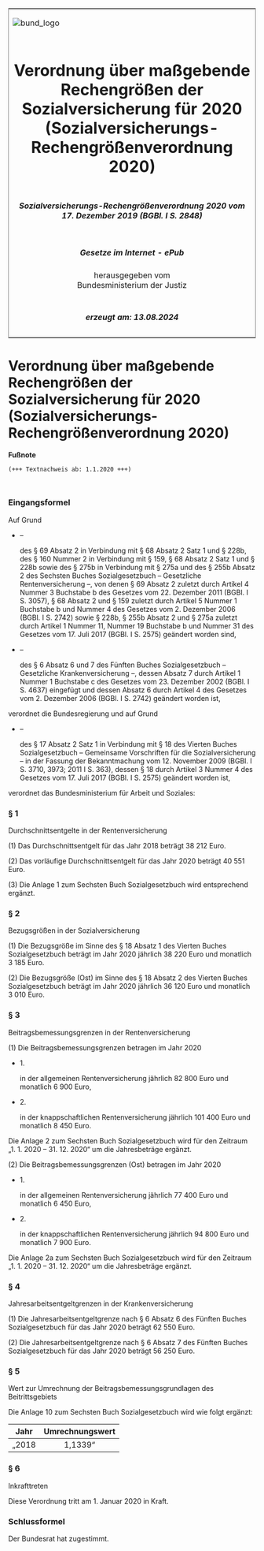 <span id="DECKBLATT.html"></span>

<table border="0" frame="border" width="100%">

<tr valign="top">

<td align="left">

![bund\_logo](BfJ_2021_Web_de_de.gif)

</td>

<td align="right">

 

</td>

</tr>

<tr align="center" valign="middle">

<td colspan="2">

# Verordnung über maßgebende Rechengrößen der Sozialversicherung für 2020 (Sozialversicherungs-Rechengrößenverordnung 2020)

</td>

</tr>

<tr align="center" valign="middle">

<td colspan="2">

##### Sozialversicherungs-Rechengrößenverordnung 2020 vom 17. Dezember 2019 (BGBl. I S. 2848)

</td>

</tr>

<tr align="center" valign="middle">

<td colspan="2">

  
  

##### Gesetze im Internet - ePub  
  
herausgegeben vom  
Bundesministerium der Justiz

</td>

</tr>

<tr align="center" valign="bottom">

<td colspan="2">

  
  

##### erzeugt am: 13.08.2024

</td>

</tr>

</table>

<span id="BJNR284800019.html"></span>

# Verordnung über maßgebende Rechengrößen der Sozialversicherung für 2020 (Sozialversicherungs-Rechengrößenverordnung 2020)

<div>

  
**Fußnote**

<div class="jnhtml">

<div>

<div class="jurAbsatz">

  

``` 
(+++ Textnachweis ab: 1.1.2020 +++)

 
```

</div>

</div>

</div>

</div>

<span id="BJNR284800019BJNE000100000.html"></span>

### Eingangsformel  

<div>

<div class="jnhtml">

<div>

<div class="jurAbsatz">

Auf Grund

  - –
    
    <div>
    
    des § 69 Absatz 2 in Verbindung mit § 68 Absatz 2 Satz 1 und § 228b,
    des § 160 Nummer 2 in Verbindung mit § 159, § 68 Absatz 2 Satz 1 und
    § 228b sowie des § 275b in Verbindung mit § 275a und des § 255b
    Absatz 2 des Sechsten Buches Sozialgesetzbuch – Gesetzliche
    Rentenversicherung –, von denen § 69 Absatz 2 zuletzt durch Artikel
    4 Nummer 3 Buchstabe b des Gesetzes vom 22. Dezember 2011 (BGBl. I
    S. 3057), § 68 Absatz 2 und § 159 zuletzt durch Artikel 5 Nummer 1
    Buchstabe b und Nummer 4 des Gesetzes vom 2. Dezember 2006 (BGBl. I
    S. 2742) sowie § 228b, § 255b Absatz 2 und § 275a zuletzt durch
    Artikel 1 Nummer 11, Nummer 19 Buchstabe b und Nummer 31 des
    Gesetzes vom 17. Juli 2017 (BGBl. I S. 2575) geändert worden sind,
    
    </div>

  - –
    
    <div>
    
    des § 6 Absatz 6 und 7 des Fünften Buches Sozialgesetzbuch –
    Gesetzliche Krankenversicherung –, dessen Absatz 7 durch Artikel 1
    Nummer 1 Buchstabe c des Gesetzes vom 23. Dezember 2002 (BGBl. I S.
    4637) eingefügt und dessen Absatz 6 durch Artikel 4 des Gesetzes vom
    2. Dezember 2006 (BGBl. I S. 2742) geändert worden ist,
    
    </div>

verordnet die Bundesregierung und auf Grund

  - –
    
    <div>
    
    des § 17 Absatz 2 Satz 1 in Verbindung mit § 18 des Vierten Buches
    Sozialgesetzbuch – Gemeinsame Vorschriften für die
    Sozialversicherung – in der Fassung der Bekanntmachung vom 12.
    November 2009 (BGBl. I S. 3710, 3973; 2011 I S. 363), dessen § 18
    durch Artikel 3 Nummer 4 des Gesetzes vom 17. Juli 2017 (BGBl. I S.
    2575) geändert worden ist,
    
    </div>

verordnet das Bundesministerium für Arbeit und Soziales:

</div>

</div>

</div>

</div>

<span id="BJNR284800019BJNE000200000.html"></span>

### § 1  
Durchschnittsentgelte in der Rentenversicherung

<div>

<div class="jnhtml">

<div>

<div class="jurAbsatz">

(1) Das Durchschnittsentgelt für das Jahr 2018 beträgt 38 212 Euro.

</div>

<div class="jurAbsatz">

(2) Das vorläufige Durchschnittsentgelt für das Jahr 2020 beträgt 40 551
Euro.

</div>

<div class="jurAbsatz">

(3) Die Anlage 1 zum Sechsten Buch Sozialgesetzbuch wird entsprechend
ergänzt.

</div>

</div>

</div>

</div>

<span id="BJNR284800019BJNE000300000.html"></span>

### § 2  
Bezugsgrößen in der Sozialversicherung

<div>

<div class="jnhtml">

<div>

<div class="jurAbsatz">

(1) Die Bezugsgröße im Sinne des § 18 Absatz 1 des Vierten Buches
Sozialgesetzbuch beträgt im Jahr 2020 jährlich 38 220 Euro und monatlich
3 185 Euro.

</div>

<div class="jurAbsatz">

(2) Die Bezugsgröße (Ost) im Sinne des § 18 Absatz 2 des Vierten Buches
Sozialgesetzbuch beträgt im Jahr 2020 jährlich 36 120 Euro und monatlich
3 010 Euro.

</div>

</div>

</div>

</div>

<span id="BJNR284800019BJNE000400000.html"></span>

### § 3  
Beitragsbemessungsgrenzen in der Rentenversicherung

<div>

<div class="jnhtml">

<div>

<div class="jurAbsatz">

(1) Die Beitragsbemessungsgrenzen betragen im Jahr 2020

  - 1\.
    
    <div>
    
    in der allgemeinen Rentenversicherung jährlich 82 800 Euro und
    monatlich 6 900 Euro,
    
    </div>

  - 2\.
    
    <div>
    
    in der knappschaftlichen Rentenversicherung jährlich 101 400 Euro
    und monatlich 8 450 Euro.
    
    </div>

Die Anlage 2 zum Sechsten Buch Sozialgesetzbuch wird für den Zeitraum
„1. 1. 2020 – 31. 12. 2020“ um die Jahresbeträge ergänzt.

</div>

<div class="jurAbsatz">

(2) Die Beitragsbemessungsgrenzen (Ost) betragen im Jahr 2020

  - 1\.
    
    <div>
    
    in der allgemeinen Rentenversicherung jährlich 77 400 Euro und
    monatlich 6 450 Euro,
    
    </div>

  - 2\.
    
    <div>
    
    in der knappschaftlichen Rentenversicherung jährlich 94 800 Euro und
    monatlich 7 900 Euro.
    
    </div>

Die Anlage 2a zum Sechsten Buch Sozialgesetzbuch wird für den Zeitraum
„1. 1. 2020 – 31. 12. 2020“ um die Jahresbeträge ergänzt.

</div>

</div>

</div>

</div>

<span id="BJNR284800019BJNE000500000.html"></span>

### § 4  
Jahresarbeitsentgeltgrenzen in der Krankenversicherung

<div>

<div class="jnhtml">

<div>

<div class="jurAbsatz">

(1) Die Jahresarbeitsentgeltgrenze nach § 6 Absatz 6 des Fünften Buches
Sozialgesetzbuch für das Jahr 2020 beträgt 62 550 Euro.

</div>

<div class="jurAbsatz">

(2) Die Jahresarbeitsentgeltgrenze nach § 6 Absatz 7 des Fünften Buches
Sozialgesetzbuch für das Jahr 2020 beträgt 56 250 Euro.

</div>

</div>

</div>

</div>

<span id="BJNR284800019BJNE000600000.html"></span>

### § 5  
Wert zur Umrechnung der Beitragsbemessungsgrundlagen des Beitrittsgebiets

<div>

<div class="jnhtml">

<div>

<div class="jurAbsatz">

Die Anlage 10 zum Sechsten Buch Sozialgesetzbuch wird wie folgt ergänzt:

| Jahr  | Umrechnungswert |
| :---: | :-------------: |
| „2018 |     1,1339“     |

</div>

</div>

</div>

</div>

<span id="BJNR284800019BJNE000700000.html"></span>

### § 6  
Inkrafttreten

<div>

<div class="jnhtml">

<div>

<div class="jurAbsatz">

Diese Verordnung tritt am 1. Januar 2020 in Kraft.

</div>

</div>

</div>

</div>

<span id="BJNR284800019BJNE000800000.html"></span>

### Schlussformel  

<div>

<div class="jnhtml">

<div>

<div class="jurAbsatz">

Der Bundesrat hat zugestimmt.

</div>

</div>

</div>

</div>
